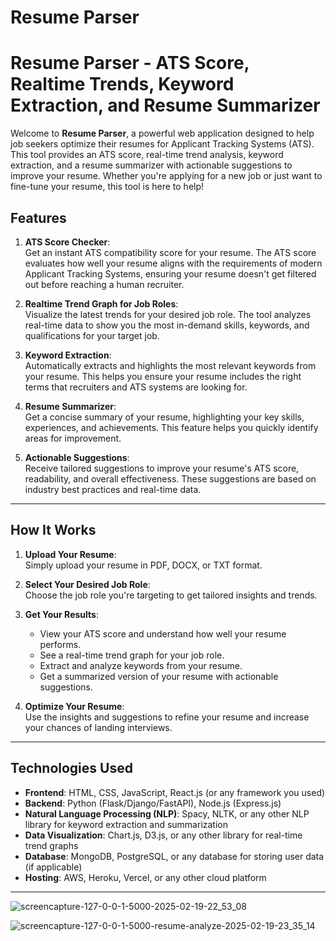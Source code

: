 # Resume Parser

# Resume Parser - ATS Score, Realtime Trends, Keyword Extraction, and Resume Summarizer

Welcome to **Resume Parser**, a powerful web application designed to help job seekers optimize their resumes for Applicant Tracking Systems (ATS). This tool provides an ATS score, real-time trend analysis, keyword extraction, and a resume summarizer with actionable suggestions to improve your resume. Whether you're applying for a new job or just want to fine-tune your resume, this tool is here to help!

## Features

1. **ATS Score Checker**:  
   Get an instant ATS compatibility score for your resume. The ATS score evaluates how well your resume aligns with the requirements of modern Applicant Tracking Systems, ensuring your resume doesn't get filtered out before reaching a human recruiter.

2. **Realtime Trend Graph for Job Roles**:  
   Visualize the latest trends for your desired job role. The tool analyzes real-time data to show you the most in-demand skills, keywords, and qualifications for your target job.

3. **Keyword Extraction**:  
   Automatically extracts and highlights the most relevant keywords from your resume. This helps you ensure your resume includes the right terms that recruiters and ATS systems are looking for.

4. **Resume Summarizer**:  
   Get a concise summary of your resume, highlighting your key skills, experiences, and achievements. This feature helps you quickly identify areas for improvement.

5. **Actionable Suggestions**:  
   Receive tailored suggestions to improve your resume's ATS score, readability, and overall effectiveness. These suggestions are based on industry best practices and real-time data.

---

## How It Works

1. **Upload Your Resume**:  
   Simply upload your resume in PDF, DOCX, or TXT format.

2. **Select Your Desired Job Role**:  
   Choose the job role you're targeting to get tailored insights and trends.

3. **Get Your Results**:  
   - View your ATS score and understand how well your resume performs.  
   - See a real-time trend graph for your job role.  
   - Extract and analyze keywords from your resume.  
   - Get a summarized version of your resume with actionable suggestions.

4. **Optimize Your Resume**:  
   Use the insights and suggestions to refine your resume and increase your chances of landing interviews.

---

## Technologies Used

- **Frontend**: HTML, CSS, JavaScript, React.js (or any framework you used)  
- **Backend**: Python (Flask/Django/FastAPI), Node.js (Express.js)  
- **Natural Language Processing (NLP)**: Spacy, NLTK, or any other NLP library for keyword extraction and summarization  
- **Data Visualization**: Chart.js, D3.js, or any other library for real-time trend graphs  
- **Database**: MongoDB, PostgreSQL, or any database for storing user data (if applicable)  
- **Hosting**: AWS, Heroku, Vercel, or any other cloud platform  

---

  ![screencapture-127-0-0-1-5000-2025-02-19-22_53_08](https://github.com/user-attachments/assets/d0435cf9-385a-4383-93ff-0b89d0e19ee3)

  ![screencapture-127-0-0-1-5000-resume-analyze-2025-02-19-23_35_14](https://github.com/user-attachments/assets/c8c315d0-9c86-4451-ae8c-184f266c633b)

